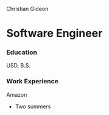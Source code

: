 Christian Gideon

# Software Engineer

### Education
USD, B.S.

### Work Experience
Amazon
- Two summers
